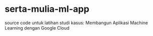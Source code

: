 # serta-mulia-ml-app

source code untuk latihan studi kasus: Membangun Aplikasi Machine Learning dengan Google Cloud
